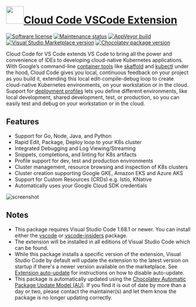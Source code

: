 # [<img src="https://cdn.jsdelivr.net/gh/dgalbraith/chocolatey-packages@edf2228388178bdda72db56ab68b5ef8ae7e1359/icons/vscode-cloud-code.png" width="48" height="48" />Cloud Code VSCode Extension](<https://chocolatey.org/packages/vscode-cloud-code>)

[![Software license](https://img.shields.io/badge/license-Proprietary-lightgrey)](https://cloud.google.com/terms/plugins/)
[![Maintenance status](https://img.shields.io/badge/maintained%3F-yes-green.svg)](https://github.com/dgalbraith/chocolatey-packages/graphs/commit-activity)
[![AppVeyor build](https://img.shields.io/appveyor/ci/dgalbraith/chocolatey-packages)](https://ci.appveyor.com/project/dgalbraith/chocolatey-packages)
[![Visual Studio Marketplace version](https://img.shields.io/visual-studio-marketplace/v/GoogleCloudTools.cloudcode?label=Marketplace)](https://marketplace.visualstudio.com/items?itemName=GoogleCloudTools.cloudcode)
[![Chocolatey package version](https://img.shields.io/chocolatey/v/vscode-cloud-code?label=Chocolatey)](https://chocolatey.org/packages/vscode-cloud-code)

Cloud Code for VS Code extends VS Code to bring all the power and convenience of IDEs to developing cloud-native Kubernetes applications. With Google’s command-line [container tools](https://github.com/GoogleContainerTools) like [skaffold](https://skaffold.dev/) and [kubectl](https://kubernetes.io/docs/tasks/tools/install-kubectl/) under the hood, Cloud Code gives you local, continuous feedback on your project as you build it, extending this local edit-compile-debug loop to create cloud-native Kubernetes environments, on your workstation or in the cloud. Support for [deployment profiles](https://skaffold.dev/docs/how-tos/profiles/) lets you define different environments, like local development, shared development, test, or production, so you can easily test and debug on your workstation or in the cloud.

## Features

* Support for Go, Node, Java, and Python
* Rapid Edit, Package, Deploy loop to your K8s cluster
* Integrated Debugging and Log Viewing/Streaming
* Snippets, completions, and linting for K8s artifacts
* Profile support for dev, test and production environments
* Cluster management, resource browsing and inspection of K8s clusters
* Cluster creation supporting Google GKE, Amazon EKS and Azure AKS
* Support for Custom Resources (CRDs) e.g. Istio, KNative
* Automatically uses your Google Cloud SDK credentials

![screenshot](https://cdn.jsdelivr.net/gh/dgalbraith/chocolatey-packages@edf2228388178bdda72db56ab68b5ef8ae7e1359/automatic/vscode-cloud-code/screenshot.png)

## Notes

* This package requires Visual Studio Code 1.68.1 or newer.
  You can install either the [vscode](https://chocolatey.org/packages/vscode) or [vscode-insiders](https://chocolatey.org/packages/vscode-insiders) package.
* The extension will be installed in all editions of Visual Studio Code which can be found.
* While this package installs a specific version of the extension, Visual Studio Code by default will update the extension to the latest version on startup if there's a newer version available on the marketplace.
  See [Extension auto-update](https://code.visualstudio.com/docs/editor/extension-gallery#_extension-autoupdate) for instructions on how to disable auto-update.
* This package is automatically updated using the [Chocolatey Automatic Package Update Model (AU)](https://github.com/majkinetor/au/blob/master/README.md).
  If you find it is out of date by more than a day or two, please contact the maintainer(s) and let them know the package is no longer updating correctly.
